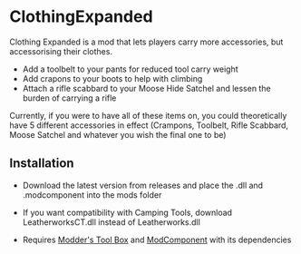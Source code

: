 # ClothingExpanded
Clothing Expanded is a mod that lets players carry more accessories, but accessorising their clothes.

* Add a toolbelt to your pants for reduced tool carry weight
* Add crapons to your boots to help with climbing
* Attach a rifle scabbard to your Moose Hide Satchel and lessen the burden of carrying a rifle

Currently, if you were to have all of these items on, you could theoretically have 5 different accessories in effect (Crampons, Toolbelt, Rifle Scabbard, Moose Satchel and whatever you wish the final one to be)

## Installation

* Download the latest version from releases and place the .dll and .modcomponent into the mods folder
* If you want compatibility with Camping Tools, download LeatherworksCT.dll instead of Leatherworks.dll

* Requires [Modder's Tool Box](https://github.com/Jods-Its/Modders-Gear-Toolbox/releases) and [ModComponent](https://github.com/dommrogers/ModComponent) with its dependencies
